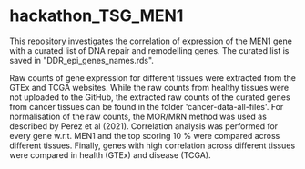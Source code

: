 # hackathon_TSG_MEN1
This repository investigates the correlation of expression of the MEN1 gene with a curated list of DNA repair and remodelling genes. The curated list is saved in "DDR_epi_genes_names.rds".

Raw counts of gene expression for different tissues were extracted from the GTEx and TCGA websites. While the raw counts from healthy tissues were not uploaded to the GitHub, the extracted raw counts of the curated genes from cancer tissues can be found in the folder 'cancer-data-all-files'. For normalisation of the raw counts, the MOR/MRN method was used as described by Perez et al (2021). Correlation analysis was performed for every gene w.r.t. MEN1 and the top scoring 10 % were compared across different tissues. Finally, genes with high correlation across different tissues were compared in health (GTEx) and disease (TCGA).
